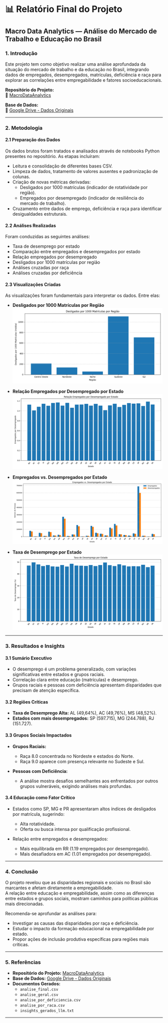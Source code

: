 # 📊 Relatório Final do Projeto
## Macro Data Analytics — Análise do Mercado de Trabalho e Educação no Brasil

### 1. Introdução

Este projeto tem como objetivo realizar uma análise aprofundada da situação do mercado de trabalho e da educação no Brasil, integrando dados de empregados, desempregados, matrículas, deficiência e raça para explorar as correlações entre empregabilidade e fatores socioeducacionais.

**Repositório do Projeto:**  
🔗 [MacroDataAnalytics](https://github.com/kalebeasilvadev/MacroDataAnalytics)

**Base de Dados:**  
📂 [Google Drive - Dados Originais](https://drive.google.com/drive/folders/1pL3iHBbYimltFkpazurPgK9iAbTMj9os?usp=sharing)

---

### 2. Metodologia

#### 2.1 Preparação dos Dados

Os dados brutos foram tratados e analisados através de notebooks Python presentes no repositório. As etapas incluíram:
- Leitura e consolidação de diferentes bases CSV.
- Limpeza de dados, tratamento de valores ausentes e padronização de colunas.
- Criação de novas métricas derivadas:
  - Desligados por 1000 matrículas (indicador de rotatividade por região).
  - Empregados por desempregado (indicador de resiliência do mercado de trabalho).
- Cruzamento entre dados de emprego, deficiência e raça para identificar desigualdades estruturais.

#### 2.2 Análises Realizadas

Foram conduzidas as seguintes análises:
- Taxa de desemprego por estado
- Comparação entre empregados e desempregados por estado
- Relação empregados por desempregado
- Desligados por 1000 matrículas por região
- Análises cruzadas por raça
- Análises cruzadas por deficiência

#### 2.3 Visualizações Criadas

As visualizações foram fundamentais para interpretar os dados. Entre elas:

- **Desligados por 1000 Matrículas por Região**
  ![Desligados por Região](grafico_desligados_por_regiao.png)

- **Relação Empregados por Desempregado por Estado**
  ![Empregados por Desempregado](grafico_empregados_por_desempregado.png)

- **Empregados vs. Desempregados por Estado**
  ![Empregados vs Desempregados](grafico_empregados_vs_desempregados.png)

- **Taxa de Desemprego por Estado**
  ![Taxa de Desemprego](grafico_taxa_desemprego.png)

---

### 3. Resultados e Insights

#### 3.1 Sumário Executivo

- O desemprego é um problema generalizado, com variações significativas entre estados e grupos raciais.
- Correlação clara entre educação (matrículas) e desemprego.
- Grupos raciais e pessoas com deficiência apresentam disparidades que precisam de atenção específica.

#### 3.2 Regiões Críticas

- **Taxa de Desemprego Alta:** AL (49,64%), AC (49,76%), MS (48,52%).
- **Estados com mais desempregados:** SP (597.715), MG (244.788), RJ (151.727).

#### 3.3 Grupos Sociais Impactados

- **Grupos Raciais:**
  - Raça 8.0 concentrada no Nordeste e estados do Norte.
  - Raça 9.0 aparece com presença relevante no Sudeste e Sul.

- **Pessoas com Deficiência:**
  - A análise mostra desafios semelhantes aos enfrentados por outros grupos vulneráveis, exigindo análises mais profundas.

#### 3.4 Educação como Fator Crítico

- Estados como SP, MG e PR apresentaram altos índices de desligados por matrícula, sugerindo:
  - Alta rotatividade.
  - Oferta ou busca intensa por qualificação profissional.

- Relação entre empregados e desempregados:
  - Mais equilibrada em RR (1.19 empregados por desempregado).
  - Mais desafiadora em AC (1.01 empregados por desempregado).

---

### 4. Conclusão

O projeto revelou que as disparidades regionais e sociais no Brasil são marcantes e afetam diretamente a empregabilidade.  
A relação entre educação e empregabilidade, assim como as diferenças entre estados e grupos sociais, mostram caminhos para políticas públicas mais direcionadas.

Recomenda-se aprofundar as análises para:
- Investigar as causas das disparidades por raça e deficiência.
- Estudar o impacto da formação educacional na empregabilidade por estado.
- Propor ações de inclusão produtiva específicas para regiões mais críticas.

---

### 5. Referências

- **Repositório do Projeto:** [MacroDataAnalytics](https://github.com/kalebeasilvadev/MacroDataAnalytics)
- **Base de Dados:** [Google Drive - Dados Originais](https://drive.google.com/drive/folders/1pL3iHBbYimltFkpazurPgK9iAbTMj9os?usp=sharing)
- **Documentos Gerados:**
  - `analise_final.csv`
  - `analise_geral.csv`
  - `analise_por_deficiencia.csv`
  - `analise_por_raca.csv`
  - `insights_gerados_llm.txt`

---

